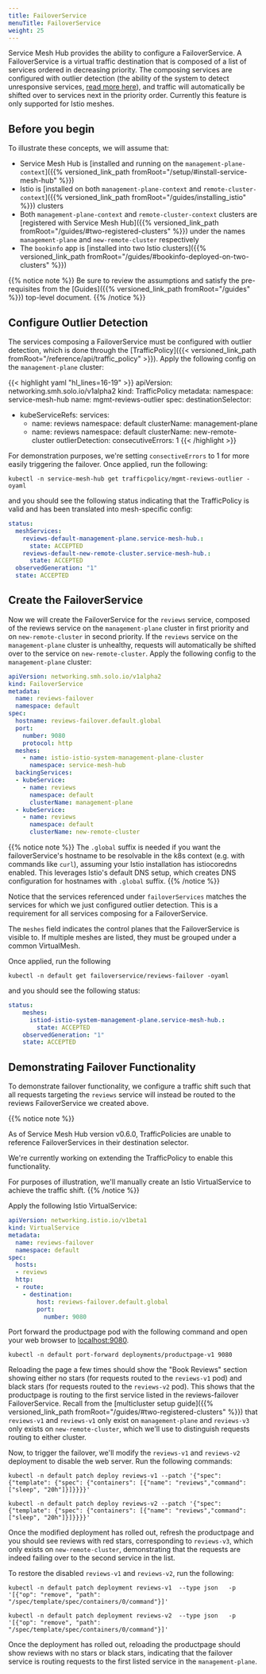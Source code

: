 ```yaml
---
title: FailoverService
menuTitle: FailoverService
weight: 25
---
```


Service Mesh Hub provides the ability to configure a FailoverService. A FailoverService is
 a virtual traffic destination that is composed of a list of services ordered in decreasing
priority. The composing services are configured with outlier detection (the ability of the system 
to detect unresponsive services, [read more here](https://www.envoyproxy.io/docs/envoy/latest/intro/arch_overview/upstream/outlier)), and traffic will automatically be shifted over to 
services next in the priority order. Currently this feature is only supported for Istio meshes.

## Before you begin
To illustrate these concepts, we will assume that:

* Service Mesh Hub is [installed and running on the `management-plane-context`]({{% versioned_link_path fromRoot="/setup/#install-service-mesh-hub" %}})
* Istio is [installed on both `management-plane-context` and `remote-cluster-context`]({{% versioned_link_path fromRoot="/guides/installing_istio" %}}) clusters
* Both `management-plane-context` and `remote-cluster-context` clusters are [registered with Service Mesh Hub]({{% versioned_link_path fromRoot="/guides/#two-registered-clusters" %}})
under the names `management-plane` and `new-remote-cluster` respectively
* The `bookinfo` app is [installed into two Istio clusters]({{% versioned_link_path fromRoot="/guides/#bookinfo-deployed-on-two-clusters" %}})


{{% notice note %}}
Be sure to review the assumptions and satisfy the pre-requisites from the [Guides]({{% versioned_link_path fromRoot="/guides" %}}) top-level document.
{{% /notice %}}

## Configure Outlier Detection

The services composing a FailoverService must be configured with outlier detection, 
which is done through the [TrafficPolicy]({{< versioned_link_path fromRoot="/reference/api/traffic_policy" >}}).
Apply the following config on the `management-plane` cluster:

{{< highlight yaml "hl_lines=16-19" >}}
apiVersion: networking.smh.solo.io/v1alpha2
kind: TrafficPolicy
metadata:
  namespace: service-mesh-hub
  name: mgmt-reviews-outlier
spec:
  destinationSelector:
  - kubeServiceRefs:
      services:
      - name: reviews
        namespace: default
        clusterName: management-plane
      - name: reviews
        namespace: default
        clusterName: new-remote-cluster
  outlierDetection:
    consecutiveErrors: 1
{{< /highlight >}}

For demonstration purposes, we're setting `consectiveErrors` to 1 for more easily
triggering the failover. Once applied, run the following:

```shell
kubectl -n service-mesh-hub get trafficpolicy/mgmt-reviews-outlier -oyaml
```

and you should see the following status indicating that the TrafficPolicy is valid and has been translated
into mesh-specific config:

```yaml
status:
  meshServices:
    reviews-default-management-plane.service-mesh-hub.:
      state: ACCEPTED
    reviews-default-new-remote-cluster.service-mesh-hub.:
      state: ACCEPTED
  observedGeneration: "1"
  state: ACCEPTED
```

## Create the FailoverService

Now we will create the FailoverService for the `reviews` service, composed of the 
reviews service on the `management-plane` cluster in first priority and on `new-remote-cluster`
in second priority. If the `reviews` service on the `management-plane` cluster is unhealthy,
 requests will automatically be shifted over to the service on `new-remote-cluster`.
 Apply the following config to the `management-plane` cluster:
 
```yaml
apiVersion: networking.smh.solo.io/v1alpha2
kind: FailoverService
metadata:
  name: reviews-failover
  namespace: default
spec:
  hostname: reviews-failover.default.global
  port:
    number: 9080
    protocol: http
  meshes:
    - name: istio-istio-system-management-plane-cluster
      namespace: service-mesh-hub
  backingServices:
  - kubeService:
    - name: reviews
      namespace: default
      clusterName: management-plane
  - kubeService:
    - name: reviews
      namespace: default
      clusterName: new-remote-cluster
```

{{% notice note %}}
The `.global` suffix is needed if you want the failoverService's hostname to be resolvable in the k8s context (e.g. with commands like `curl`), assuming
your Istio installation has istiocoredns enabled. This leverages Istio's default DNS setup, which creates DNS configuration for hostnames with `.global` suffix.
{{% /notice %}}

Notice that the services referenced under `failoverServices` matches the services
for which we just configured outlier detection. This is a requirement for all services composing
for a FailoverService.

The `meshes` field indicates the control planes that the FailoverService is visible to.
If multiple meshes are listed, they must be grouped under a common VirtualMesh.

Once applied, run the following

```shell
kubectl -n default get failoverservice/reviews-failover -oyaml
```

and you should see the following status:

```yaml
status:
    meshes:
      istiod-istio-system-management-plane.service-mesh-hub.:
        state: ACCEPTED
    observedGeneration: "1"
    state: ACCEPTED
```

## Demonstrating Failover Functionality

To demonstrate failover functionality, we configure a traffic shift such that all requests
targeting the `reviews` service will instead be routed to the reviews FailoverService
we created above.

{{% notice note %}}

As of Service Mesh Hub version v0.6.0, TrafficPolicies are unable to reference FailoverServices in their destination selector. 

We're currently working on extending the TrafficPolicy to enable this functionality.
 
For purposes of illustration, we'll manually create an Istio VirtualService to achieve the traffic shift.
{{% /notice %}}

Apply the following Istio VirtualService:

```yaml
apiVersion: networking.istio.io/v1beta1
kind: VirtualService
metadata:
  name: reviews-failover
  namespace: default
spec:
  hosts:
  - reviews
  http:
  - route:
    - destination:
        host: reviews-failover.default.global
        port:
          number: 9080
```

Port forward the productpage pod with the following command and open your web browser to
[localhost:9080](http://localhost:9080/productpage?u=normal).

```shell
kubectl -n default port-forward deployments/productpage-v1 9080
```

Reloading the page a few times should show the "Book Reviews" section showing either
no stars (for requests routed to the `reviews-v1` pod) and black stars 
(for requests routed to the `reviews-v2` pod). This shows that the productpage is routing
to the first service listed in the reviews-failover FailoverService. Recall from the
[multicluster setup guide]({{% versioned_link_path fromRoot="/guides/#two-registered-clusters" %}})
that `reviews-v1` and `reviews-v1` only exist on `management-plane` and `reviews-v3` only
exists on `new-remote-cluster`, which we'll use to distinguish requests routing to either cluster.

Now, to trigger the failover, we'll modify the `reviews-v1` and `reviews-v2` deployment
to disable the web server. Run the following commands:

```shell
kubectl -n default patch deploy reviews-v1 --patch '{"spec": {"template": {"spec": {"containers": [{"name": "reviews","command": ["sleep", "20h"]}]}}}}'
```

```shell
kubectl -n default patch deploy reviews-v2 --patch '{"spec": {"template": {"spec": {"containers": [{"name": "reviews","command": ["sleep", "20h"]}]}}}}'
```

Once the modified deployment has rolled out, refresh the productpage and you should see
reviews with red stars, corresponding to `reviews-v3`, which only exists on `new-remote-cluster`,
demonstrating that the requests are indeed failing over to the second service in the list.

To restore the disabled `reviews-v1` and `reviews-v2`, run the following:

```shell
kubectl -n default patch deployment reviews-v1  --type json   -p '[{"op": "remove", "path": "/spec/template/spec/containers/0/command"}]'
```

```shell
kubectl -n default patch deployment reviews-v2  --type json   -p '[{"op": "remove", "path": "/spec/template/spec/containers/0/command"}]'
```

Once the deployment has rolled out, reloading the productpage should show reviews with no stars or black stars, indicating that
the failover service is routing requests to the first listed service in the `management-plane`.
